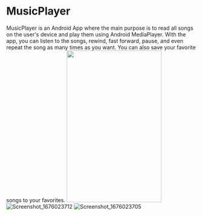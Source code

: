 # MusicPlayer
MusicPlayer is an Android App where the main purpose is to read all songs on the user's device and play them using Android MediaPlayer. With the app, you can listen to the songs, rewind, fast forward, pause, and even repeat the song as many times as you want.
You can also save your favorite songs to your favorites.
<img src="https://user-images.githubusercontent.com/123153282/218076465-1126d699-8f2b-444e-be93-417c0543e061.png" width="250" height="400">
![Screenshot_1676023712](https://user-images.githubusercontent.com/123153282/218076393-36c4707f-eb75-42dc-aa25-44755a1ac504.png)
![Screenshot_1676023705](https://user-images.githubusercontent.com/123153282/218076407-72997ce5-aac8-4ace-9005-f11df528e449.png)

